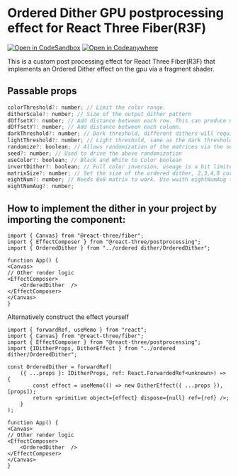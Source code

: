 # Ordered Dither GPU postprocessing effect for React Three Fiber(R3F)

[![Open in CodeSandbox](https://img.shields.io/badge/Open%20in-CodeSandbox-blue?style=flat-square&logo=codesandbox)](https://codesandbox.io/p/sandbox/ordered-dither-bayer-r3f-gpu-postprocessing-effect-2jhtxy?file=/src/App.tsx:186,1) [![Open in Codeanywhere](https://img.shields.io/badge/Open%20in-Codeanywhere-blue?style=flat-square&logo=codeanywhere)](https://app.codeanywhere.com/#https://github.com/Chajac/OrderedDither)


This is a custom post processing effect for React Three Fiber(R3F) that implements an Ordered Dither effect on the gpu via a fragment shader.

## Passable props
```jsx
colorThreshold?: number; // Limit the color range.
ditherScale?: number; // Size of the output dither pattern
dOffsetX?: number; // Add distance between each row. This can produce new patterns but high values are likely to make it look awful.
dOffsetY?: number; // Add distance between each column.
darkThreshold?: number; // Dark threshold, different dithers will require a bit of a play to find something that matches your intent. Particularly 8x8 and 2x2.
lightThreshold?: number; // Light threshold, same as the dark threshold.
randomize?: boolean; // Allows randomization of the matrices via the seed value. This is really likely to produce unstable results but there are gems in there, somewhere.
seed?: number; // Used to drive the above randomization
useColor?: boolean; // Black and White to Color boolean
invertDither?: boolean; // Full color inversion, useage is a bit limited.
matrixSize?: number; // Set the size of the ordered dither, 2,3,4,8 correspond to 2x2,3x3,4x4 and 8x8. Values of 20 and 21 are strictly for the 2x2 horizontal and vertical dithers.
eightNum?: number; // Needs 8x8 matrix to work. Use wwith eightNumAug to effectively adjust the size of the grid - some funky patterns emerge but it mostly breaks the dither.
eightNumAug?: number;
```

## How to implement the dither in your project by importing the component:

```
import { Canvas} from "@react-three/fiber";
import { EffectComposer } from "@react-three/postprocessing";
import { OrderedDither } from "../ordered dither/OrderedDither";

function App() {
<Canvas>
// Other render logic
<EffectComposer>
    <OrderedDither  />  
</EffectComposer>
</Canvas>
}
```
Alternatively construct the effect yourself
```
import { forwardRef, useMemo } from "react";
import { Canvas} from "@react-three/fiber";
import { EffectComposer } from "@react-three/postprocessing";
import {IDitherProps, DitherEffect } from "../ordered dither/OrderedDither";

const OrderedDither = forwardRef(
	({ ...props }: IDitherProps, ref: React.ForwardedRef<unknown>) => {
		const effect = useMemo(() => new DitherEffect({ ...props }), [props]);
		return <primitive object={effect} dispose={null} ref={ref} />;
	}
);

function App() {
<Canvas>
// Other render logic
<EffectComposer>
    <OrderedDither  />  
</EffectComposer>
</Canvas>
}
```
